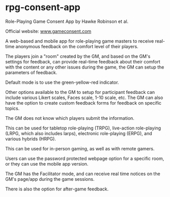 # rpg-consent-app
Role-Playing Game Consent App by Hawke Robinson et al.

Official website: <a href="https://www.gameconsent.com">www.gameconsent.com</a>

A web-based and mobile app for role-playing game masters to receive real-time anonymous feedback on the comfort level of their players.

The players join a "room" created by the GM, and based on the GM's settings for feedback, can provide real-time feedback about their comfort with the content or any other issues during the game, the GM can setup the parameters of feedback.

Default mode is to use the green-yellow-red indicator.

Other options available to the GM to setup for participant feedback can include various Likert scales, Faces scale, 1-10 scale, etc.
The GM can also have the option to create custom feedback forms for feedback on specific topics.

The GM does not know which players submit the information.

This can be used for tabletop role-playing (TRPG), live-action role-playing (LRPG, which also includes larps), electronic role-playing (ERPG), and various hybrids (HRPG).

This can be used for in-person gaming, as well as with remote gamers.

Users can use the password protected webpage option for a specific room, or they can use the mobile app version.

The GM has the Facilitator mode, and can receive real time notices on the GM's page/app during the game sessions.

There is also the option for after-game feedback.

